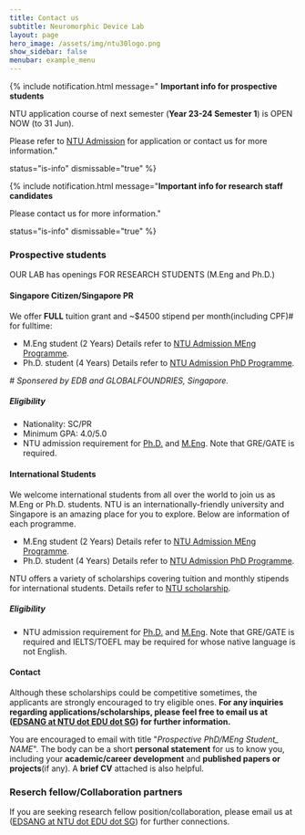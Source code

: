 ```yaml
---
title: Contact us
subtitle: Neuromorphic Device Lab
layout: page
hero_image: /assets/img/ntu30logo.png
show_sidebar: false
menubar: example_menu
---
```


{% include notification.html
message=" **Important info for prospective students**

NTU application course of next semester (**Year 23-24 Semester 1**) is OPEN NOW (to 31 Jun).

Please refer to [NTU Admission](https://www.ntu.edu.sg/admissions/graduate/radmissionguide) for application or contact us for more information."

status="is-info"
dismissable="true" %}



{% include notification.html
message="**Important info for research staff candidates**

Please contact us for more information."

status="is-info"
dismissable="true" %}

### Prospective students

OUR LAB has openings FOR RESEARCH STUDENTS (M.Eng and Ph.D.)

#### Singapore Citizen/Singapore PR

We offer **FULL** tuition grant and ~$4500 stipend per month(including CPF)# for fulltime:

* M.Eng student (2 Years) Details refer to [NTU Admission MEng Programme](https://www.ntu.edu.sg/education/graduate-programme/doctor-of-philosophy-(ph.d)-and-master-of-engineering-(m.eng)-programme).
* Ph.D. student (4 Years) Details refer to [NTU Admission PhD Programme](https://www.ntu.edu.sg/education/graduate-programme/eee-doctor-of-philosophy-(ph.d)-programme).

\# *Sponsered by EDB and GLOBALFOUNDRIES, Singapore.*

##### Eligibility

* Nationality: SC/PR
* Minimum GPA: 4.0/5.0
* NTU admission requirement for [Ph.D.](https://www.ntu.edu.sg/education/graduate-programme/eee-doctor-of-philosophy-(ph.d)-programme#admission) and [M.Eng](https://www.ntu.edu.sg/education/graduate-programme/doctor-of-philosophy-(ph.d)-and-master-of-engineering-(m.eng)-programme#admission). Note that GRE/GATE is required.

#### International Students

We welcome international students from all over the world to join us as M.Eng or Ph.D. students. NTU is an internationally-friendly university and Singapore is an amazing place for you to explore. Below are information of each programme.

* M.Eng student (2 Years) Details refer to [NTU Admission MEng Programme](https://www.ntu.edu.sg/education/graduate-programme/doctor-of-philosophy-(ph.d)-and-master-of-engineering-(m.eng)-programme).
* Ph.D. student (4 Years) Details refer to [NTU Admission PhD Programme](https://www.ntu.edu.sg/education/graduate-programme/eee-doctor-of-philosophy-(ph.d)-programme).

NTU offers a variety of scholarships covering tuition and monthly stipends for international students. Details refer to [NTU scholarship](https://www.ntu.edu.sg/admissions/graduate/financialmatters/scholarships).

##### Eligibility

* NTU admission requirement for [Ph.D.](https://www.ntu.edu.sg/education/graduate-programme/eee-doctor-of-philosophy-(ph.d)-programme#admission) and [M.Eng](https://www.ntu.edu.sg/education/graduate-programme/doctor-of-philosophy-(ph.d)-and-master-of-engineering-(m.eng)-programme#admission). Note that GRE/GATE is required and IELTS/TOEFL may be required for whose native language is not English.

#### Contact

Although these scholarships could be competitive sometimes, the applicants are strongly encouraged to try eligible ones. **For any inquiries regarding applications/scholarships, please feel free to email us at ([EDSANG at NTU dot EDU dot SG]()) for further information.**  

You are encouraged to email with title "*Prospective PhD/MEng Student_ NAME*". The body can be a short **personal statement** for us to know you, including your **academic/career development** and **published papers or projects**(if any). A **brief CV** attached is also helpful.

### Reserch fellow/Collaboration partners

If you are seeking research fellow position/collaboration, please email us at ([EDSANG at NTU dot EDU dot SG]()) for further connections.
